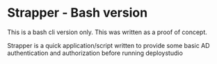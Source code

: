Strapper - Bash version
========

This is a bash cli version only. This was written as a proof of concept.

Strapper is a quick application/script written to provide some basic AD authentication and authorization before running deploystudio
